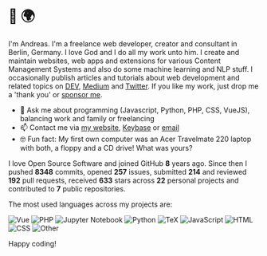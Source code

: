 # 👋 🌍

I'm Andreas. I'm a freelance web developer, creator and consultant in Berlin, Germany. I love God and I do all my work unto him. I create and maintain websites, web apps and extensions for various Content Management Systems and also do some machine learning and NLP stuff. I occasionally publish articles and tutorials about web development and related topics on [DEV](https://dev.to/devmount), [Medium](https://medium.com/@devmount) and [Twitter](https://twitter.com/devmount). If you like my work, just drop me a 'thank you' or [sponsor me](https://github.com/sponsors/devmount).

- 💬 Ask me about programming (Javascript, Python, PHP, CSS, VueJS), balancing work and family or freelancing
- 📫 Contact me via [my website](https://devmount.de/en#contact), [Keybase](https://keybase.io/devmount) or [email](mailto:hello@devmount.de)
- 🤓 Fun fact: My first own computer was an Acer Travelmate 220 laptop with both, a floppy and a CD drive! What was yours?

I love Open Source Software and joined GitHub **8** years ago. Since then I pushed **8348** commits, opened **257** issues, submitted **214** and reviewed **192** pull requests, received **633** stars across **22** personal projects and contributed to **7** public repositories.

The most used languages across my projects are:

![Vue](https://img.shields.io/static/v1?style=flat-square&label=Vue&color=555&labelColor=%2341b883&message=33.4%25)
![PHP](https://img.shields.io/static/v1?style=flat-square&label=PHP&color=555&labelColor=%234F5D95&message=27.3%25)
![Jupyter Notebook](https://img.shields.io/static/v1?style=flat-square&label=Jupyter%20Notebook&color=555&labelColor=%23DA5B0B&message=13.5%25)
![Python](https://img.shields.io/static/v1?style=flat-square&label=Python&color=555&labelColor=%233572A5&message=10.4%25)
![TeX](https://img.shields.io/static/v1?style=flat-square&label=TeX&color=555&labelColor=%233D6117&message=4.4%25)
![JavaScript](https://img.shields.io/static/v1?style=flat-square&label=JavaScript&color=555&labelColor=%23f1e05a&message=3.3%25)
![HTML](https://img.shields.io/static/v1?style=flat-square&label=HTML&color=555&labelColor=%23e34c26&message=2%25)
![CSS](https://img.shields.io/static/v1?style=flat-square&label=CSS&color=555&labelColor=%23563d7c&message=1.5%25)
![Other](https://img.shields.io/static/v1?style=flat-square&label=Other&color=555&labelColor=%23ededed&message=3.7%25)

Happy coding!
